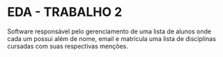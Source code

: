 # EDA - TRABALHO 2

  Software responsável pelo gerenciamento de uma lista de alunos onde cada um possui além de nome, email e matrícula uma lista de disciplinas cursadas com suas respectivas menções.
